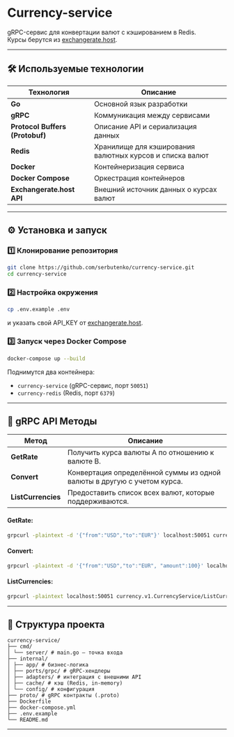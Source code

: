 # **Сurrency-service**

gRPC-сервис для конвертации валют с кэшированием в Redis.  
Курсы берутся из [exchangerate.host](https://exchangerate.host/).

---

## **🛠 Используемые технологии**
| Технология  | Описание  |
|------------|-----------|
| **Go** | Основной язык разработки |
| **gRPC** | Коммуникация между сервисами |
| **Protocol Buffers (Protobuf)** | Описание API и сериализация данных |
| **Redis** | Хранилище для кэширования валютных курсов и списка валют |
| **Docker** | Контейнеризация сервиса |
| **Docker Compose** | Оркестрация контейнеров |
| **Exchangerate.host API** | Внешний источник данных о курсах валют |

---

## **⚙️ Установка и запуск**
### **1️⃣ Клонирование репозитория**
```bash
git clone https://github.com/serbutenko/currency-service.git
cd currency-service
```

### **2️⃣ Настройка окружения**
```bash
cp .env.example .env
```
и указать свой API_KEY от [exchangerate.host](https://exchangerate.host/).

### **3️⃣ Запуск через Docker Compose**
```bash
docker-compose up --build
```
Поднимутся два контейнера:
- `currency-service` (gRPC-сервис, порт `50051`)
- `currency-redis` (Redis, порт `6379`)

---

## **📡 gRPC API Методы**
| Метод  | Описание |
|--------|----------|
| **GetRate** | Получить курса валюты A по отношению к валюте B. |
| **Convert** | Конвертация определённой суммы из одной валюты в другую с учетом курса. |
| **ListCurrencies** | Предоставить список всех валют, которые поддерживаются. |

#### GetRate:
```bash
grpcurl -plaintext -d '{"from":"USD","to":"EUR"}' localhost:50051 currency.v1.CurrencyService/GetRate
```
#### Convert:
```bash
grpcurl -plaintext -d '{"from":"USD","to":"EUR", "amount":100}' localhost:50051 currency.v1.CurrencyService/Convert
```
#### ListCurrencies:
```bash
grpcurl -plaintext localhost:50051 currency.v1.CurrencyService/ListCurrencies
```

---

## **📂 Структура проекта**
```
currency-service/
├── cmd/
│ └── server/ # main.go — точка входа
├── internal/
│ ├── app/ # бизнес-логика
│ ├── ports/grpc/ # gRPC-хендлеры
│ ├── adapters/ # интеграция с внешними API
│ ├── cache/ # кэш (Redis, in-memory)
│ └── config/ # конфигурация
├── proto/ # gRPC контракты (.proto)
├── Dockerfile
├── docker-compose.yml
├── .env.example
└── README.md
```

---